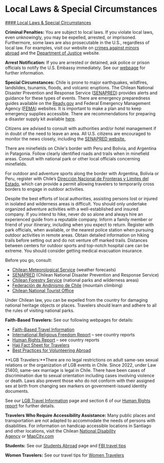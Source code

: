 # Local Laws & Special Circumstances

[#### Local Laws & Special Circumstances](javascript:void(0); "Local Laws & Special Circumstances")

**Criminal Penalties:** You are subject to local laws. If you violate local laws, even unknowingly, you may be expelled, arrested, or imprisoned. Furthermore, some laws are also prosecutable in the U.S., regardless of local law. For examples, visit our website on [crimes against minors abroad](https://travel.state.gov/content/travel/en/international-travel/emergencies/arrest-detention/crimes-against-minors.html) and the [Department of Justice](https://www.justice.gov/) website.

**Arrest Notification:** If you are arrested or detained, ask police or prison officials to notify the U.S. Embassy immediately. See our [webpage](https://cl.usembassy.gov/u-s-citizen-services/arrest-of-a-u-s-citizen/) for further information.

**Special Circumstances:** Chile is prone to major earthquakes, wildfires, landslides, tsunamis, floods, and volcanic eruptions. The Chilean National Disaster Prevention and Response Service ([SENAPRED](https://senapred.cl/)) provides alerts and guidance for these types of events. There are emergency preparedness guides available on the [Ready.gov](https://gcc02.safelinks.protection.outlook.com/?url=https%3A%2F%2Fwww.ready.gov%2Fbe-informed&data=05%7C01%7CReardonAJ%40state.gov%7C3e8438dd089649b8e8c008db18c830c1%7C66cf50745afe48d1a691a12b2121f44b%7C0%7C0%7C638131020306664132%7CUnknown%7CTWFpbGZsb3d8eyJWIjoiMC4wLjAwMDAiLCJQIjoiV2luMzIiLCJBTiI6Ik1haWwiLCJXVCI6Mn0%3D%7C3000%7C%7C%7C&sdata=5qmJ9DTBTs6TsJzy9VshkUHBYlOmxy4WC0v9u1UaXyc%3D&reserved=0) and Federal Emergency Management Agency ([FEMA](https://gcc02.safelinks.protection.outlook.com/?url=https%3A%2F%2Fwww.fema.gov%2Femergency-managers%2Findividuals-communities%2Fpreparedness-activities-research-webinars&data=05%7C01%7CReardonAJ%40state.gov%7C3e8438dd089649b8e8c008db18c830c1%7C66cf50745afe48d1a691a12b2121f44b%7C0%7C0%7C638131020306664132%7CUnknown%7CTWFpbGZsb3d8eyJWIjoiMC4wLjAwMDAiLCJQIjoiV2luMzIiLCJBTiI6Ik1haWwiLCJXVCI6Mn0%3D%7C3000%7C%7C%7C&sdata=nHH6Z7FSP1i%2Fn%2BiRY11CjItt7eGWYsO1pO5mvKNvf74%3D&reserved=0)) websites. It is important to make a plan and to keep emergency supplies accessible. There are recommendations for preparing a disaster supply kit available [here](https://gcc02.safelinks.protection.outlook.com/?url=https%3A%2F%2Fwww.ready.gov%2Fkit&data=05%7C01%7CReardonAJ%40state.gov%7C3e8438dd089649b8e8c008db18c830c1%7C66cf50745afe48d1a691a12b2121f44b%7C0%7C0%7C638131020306664132%7CUnknown%7CTWFpbGZsb3d8eyJWIjoiMC4wLjAwMDAiLCJQIjoiV2luMzIiLCJBTiI6Ik1haWwiLCJXVCI6Mn0%3D%7C3000%7C%7C%7C&sdata=RFITt5b12ob6xD9WNG2Bk4AbXZWpeH2CaU4E2TXu9Sc%3D&reserved=0).

Citizens are advised to consult with authorities and/or hotel management if in doubt of the need to leave an area. All U.S. citizens are encouraged to monitor the news closely, including the [SENAPRED website.](https://gcc02.safelinks.protection.outlook.com/?url=https%3A%2F%2Fsenapred.cl%2F&data=05%7C01%7CReardonAJ%40state.gov%7C3e8438dd089649b8e8c008db18c830c1%7C66cf50745afe48d1a691a12b2121f44b%7C0%7C0%7C638131020306664132%7CUnknown%7CTWFpbGZsb3d8eyJWIjoiMC4wLjAwMDAiLCJQIjoiV2luMzIiLCJBTiI6Ik1haWwiLCJXVCI6Mn0%3D%7C3000%7C%7C%7C&sdata=DQVPoMl6wlaVhRcT7pyRp0OTPM1pLee8LqWwRXiHRVM%3D&reserved=0)

There are minefields on Chile's border with Peru and Bolivia, and Argentina in Patagonia. Follow clearly identified roads and trails when in minefield areas. Consult with national park or other local officials concerning minefields.

For outdoor and adventure sports along the border with Argentina, Bolivia or Peru, register with Chile’s [Dirección Nacional de Fronteras y Limites del Estado](https://difrol.gob.cl/en/), which can provide a permit allowing travelers to temporarily cross borders to engage in outdoor activities.

Despite the best efforts of local authorities, assisting persons lost or injured in isolated and wilderness areas is difficult. You should only undertake organized adventure activities with a well-established and insured company. If you intend to hike, never do so alone and always hire an experienced guide from a reputable company. Inform a family member or friend of your itinerary, including when you expect to return. Register with park officials, when available, or the nearest police station when pursuing outdoor activities in remote areas. Obtain detailed information on hiking trails before setting out and do not venture off marked trails. Distances between centers for outdoor sports and top-notch hospital care can be extreme. You should consider getting medical evacuation insurance.

Before you go, consult:

* [Chilean Meteorological Service](http://www.meteochile.gob.cl/PortalDMC-web/index.xhtml) (weather forecasts)
* [SENAPRED](https://senapred.cl/) (Chilean National Disaster Prevention and Response Service)
* [Chilean Forestry Service](https://www.conaf.cl/) (national parks and wilderness areas)
* [Federación de Andinismo de Chile](https://www.facebook.com/feachcl/) (mountain climbing)
* [Chilean National Tourist Office](https://www.sernatur.cl/)

Under Chilean law, you can be expelled from the country for damaging national heritage objects or places. Travelers should learn and adhere to all the rules of visiting national parks.

**Faith-Based Travelers:** See our following webpages for details:

* [Faith-Based Travel Information](https://travel.state.gov/content/travel/en/international-travel/before-you-go/travelers-with-special-considerations/faith-based-travel.html)
* [International Religious Freedom Report](https://www.state.gov/j/drl/irf/rpt/index.htm) – see country reports
* [Human Rights Report](https://www.state.gov/j/drl/rls/hrrpt/) – see country reports
* [Hajj Fact Sheet for Travelers](https://travel.state.gov/content/travel/en/international-travel/before-you-go/travelers-with-special-considerations/hajj-umrah.html)
* [Best Practices for Volunteering Abroad](https://travel.state.gov/content/travel/en/international-travel/before-you-go/travelers-with-special-considerations/volunteering-abroad.html)

**LGB Travelers:**There are no legal restrictions on adult same-sex sexual relations or the organization of LGB events in Chile. Since 2022, under Law 21400, same-sex marriage is legal in Chile. There have been cases of discrimination due to sexual orientation including cases involving violence or death. Laws also prevent those who do not conform with their assigned sex at birth from changing sex markers on government-issued identity documents.

See our [LGB Travel Information](https://travel.state.gov/content/travel/en/international-travel/before-you-go/travelers-with-special-considerations/lgbti.html) page and section 6 of our [Human Rights report](https://www.state.gov/j/drl/rls/hrrpt/) for further details.

**Travelers Who Require Accessibility Assistance:** Many public places and transportation are not adapted to accommodate the needs of persons with disabilities. For information on handicap accessible locations in Santiago and other locations, visit the Chilean [National Disability Agency](https://www.senadis.gob.cl/) or [MapCity.com](https://travel.state.gov/content/travel/en/international-travel/International-Travel-Country-Information-Pages/Chile.html#ExternalPopup)

**Students:** See our [Students Abroad](https://travel.state.gov/content/travel/en/international-travel/before-you-go/travelers-with-special-considerations/students.html) page and [FBI travel tips](https://travel.state.gov/content/travel/en/international-travel/International-Travel-Country-Information-Pages/Chile.html#ExternalPopup)

**Women Travelers:** See our travel tips for [Women Travelers](https://travel.state.gov/content/travel/en/international-travel/before-you-go/travelers-with-special-considerations/women-travelers.html)